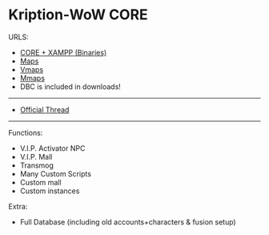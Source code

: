 # Kription-WoW CORE

URLS:
- [CORE + XAMPP (Binaries)](https://www.mediafire.com/?docto9d1564vadp "CORE + XAMPP (Binaries)")
- [Maps](https://mega.nz/#!Fd4QmZyL!1gwgbQpk08Nzb09j4f51hNN-aGrxhXrNpw8NKdrakug "Maps")
- [Vmaps](https://mega.nz/#!EZYm2bAL!p54aWFYuYRsqHVm5e3OpNCzE9Cw9qsEHqpUhyhRNsnM "VMaps")
- [Mmaps](https://mega.nz/#!YcYnEbgR!G66NcdJnCJEEAnF4nEc7kEodnDm4Ok9su5f52slGnjU "MMaps")
- DBC is included in downloads!
___

- [Official Thread](http://www.ac-web.org/forums/showthread.php?225257-Dynasty-WoW(Kription-WoW)-Repack&p=2256238#post2256238 "Official Thread")
___

Functions:
- V.I.P. Activator NPC
- V.I.P. Mall
- Transmog
- Many Custom Scripts
- Custom mall
- Custom instances

Extra:
- Full Database (including old accounts+characters & fusion setup)
